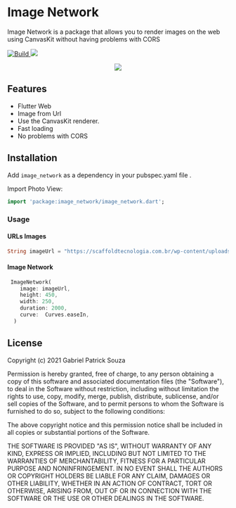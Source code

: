 # Image Network

Image Network is a package that allows you to render images on the web using CanvasKit without having problems with CORS

<p align="start">
  <a href="https://pub.dev/packages/image_network">
    <img src="https://img.shields.io/badge/build-passing-green"
         alt="Build">
  </a>
  <a href="https://pub.dev/packages/image_network"><img src="https://img.shields.io/badge/pub-v1.0.0-blue"></a>

</p>

<p align="center">
  <img src="https://github.com/gabrielpatricksouza/image_network/blob/master/preview/example.gif?raw=true"/>
</p>


## Features
* Flutter Web
* Image from Url
* Use the CanvasKit renderer.
* Fast loading
* No problems with CORS

## Installation

Add `image_network` as a dependency in your pubspec.yaml file .

Import Photo View:
```dart
import 'package:image_network/image_network.dart';
```

### Usage

#### URLs Images
``` dart
String imageUrl = "https://scaffoldtecnologia.com.br/wp-content/uploads/2021/10/app-2.png";
```


#### Image Network

```dart
 ImageNetwork(
    image: imageUrl,
    height: 450,
    width: 250,
    duration: 2000,
    curve:  Curves.easeIn,
  )
```

## License

Copyright (c) 2021 Gabriel Patrick Souza

Permission is hereby granted, free of charge, to any person obtaining a copy
of this software and associated documentation files (the "Software"), to deal
in the Software without restriction, including without limitation the rights
to use, copy, modify, merge, publish, distribute, sublicense, and/or sell
copies of the Software, and to permit persons to whom the Software is
furnished to do so, subject to the following conditions:

The above copyright notice and this permission notice shall be included in all
copies or substantial portions of the Software.

THE SOFTWARE IS PROVIDED "AS IS", WITHOUT WARRANTY OF ANY KIND, EXPRESS OR
IMPLIED, INCLUDING BUT NOT LIMITED TO THE WARRANTIES OF MERCHANTABILITY,
FITNESS FOR A PARTICULAR PURPOSE AND NONINFRINGEMENT. IN NO EVENT SHALL THE
AUTHORS OR COPYRIGHT HOLDERS BE LIABLE FOR ANY CLAIM, DAMAGES OR OTHER
LIABILITY, WHETHER IN AN ACTION OF CONTRACT, TORT OR OTHERWISE, ARISING FROM,
OUT OF OR IN CONNECTION WITH THE SOFTWARE OR THE USE OR OTHER DEALINGS IN THE
SOFTWARE.
